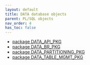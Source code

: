 ```yaml
---
layout: default
title: DATA database objects
parent: PL/SQL objects
nav_order: 4
has_toc: false
---
```

- [package DATA_API_PKG](R__09.PACKAGE_SPEC.DATA_API_PKG.html)
- [package DATA_BR_PKG](R__09.PACKAGE_SPEC.DATA_BR_PKG.html)
- [package DATA_PARTITIONING_PKG](R__09.PACKAGE_SPEC.DATA_PARTITIONING_PKG.html)
- [package DATA_TABLE_MGMT_PKG](R__09.PACKAGE_SPEC.DATA_TABLE_MGMT_PKG.html)
